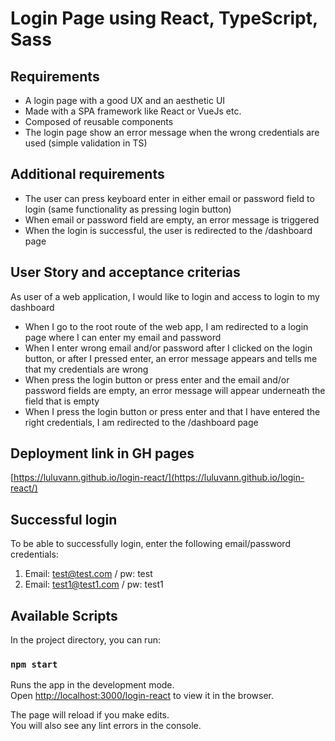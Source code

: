 # Login Page using React, TypeScript, Sass

## Requirements
- A login page with a good UX and an aesthetic UI
- Made with a SPA framework like React or VueJs etc.
- Composed of reusable components
- The login page show an error message when the wrong credentials are used (simple validation in TS)

## Additional requirements
- The user can press keyboard enter in either email or password field to login (same functionality as pressing login button)
- When email or password field are empty, an error message is triggered
- When the login is successful, the user is redirected to the /dashboard page

## User Story and acceptance criterias
As user of a web application, I would like to login and access to login to my dashboard
- When I go to the root route of the web app, I am redirected to a login page where I can enter my email and password
- When I enter wrong email and/or password after I clicked on the login button, or after I pressed enter, an error message appears and tells me that my credentials are wrong
- When press the login button or press enter and the email and/or password fields are empty, an error message will appear underneath the field that is empty
- When I press the login button or press enter and that I have entered the right credentials, I am redirected to the /dashboard page

## Deployment link in GH pages
[https://luluvann.github.io/login-react/](https://luluvann.github.io/login-react/)

## Successful login
To be able to successfully login, enter the following email/password credentials:
1. Email: test@test.com / pw: test
2. Email: test1@test1.com / pw: test1

## Available Scripts

In the project directory, you can run:

### `npm start`

Runs the app in the development mode.\
Open [http://localhost:3000/login-react](http://localhost:3000/login-react) to view it in the browser.

The page will reload if you make edits.\
You will also see any lint errors in the console.